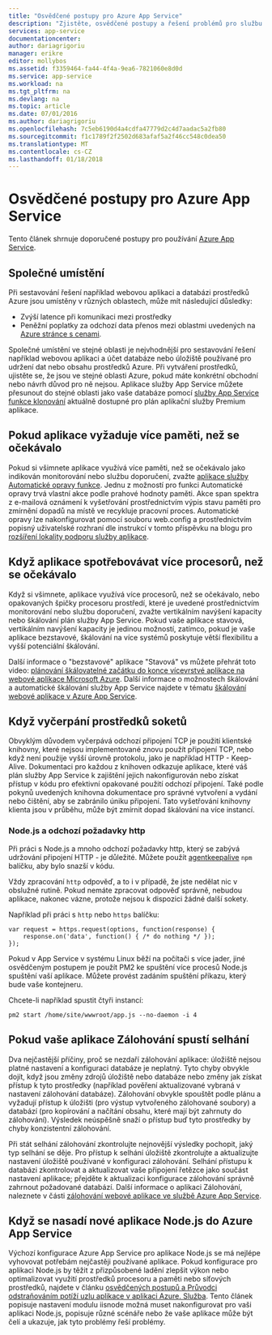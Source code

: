 ```yaml
---
title: "Osvědčené postupy pro Azure App Service"
description: "Zjistěte, osvědčené postupy a řešení problémů pro službu Azure App Service."
services: app-service
documentationcenter: 
author: dariagrigoriu
manager: erikre
editor: mollybos
ms.assetid: f3359464-fa44-4f4a-9ea6-7821060e8d0d
ms.service: app-service
ms.workload: na
ms.tgt_pltfrm: na
ms.devlang: na
ms.topic: article
ms.date: 07/01/2016
ms.author: dariagrigoriu
ms.openlocfilehash: 7c5eb6190d4a4cdfa47779d2c4d7aadac5a2fb80
ms.sourcegitcommit: f1c1789f2f2502d683afaf5a2f46cc548c0dea50
ms.translationtype: MT
ms.contentlocale: cs-CZ
ms.lasthandoff: 01/18/2018
---
```

# <a name="best-practices-for-azure-app-service"></a>Osvědčené postupy pro Azure App Service
Tento článek shrnuje doporučené postupy pro používání [Azure App Service](http://go.microsoft.com/fwlink/?LinkId=529714). 

## <a name="colocation"></a>Společné umístění
Při sestavování řešení například webovou aplikaci a databázi prostředků Azure jsou umístěny v různých oblastech, může mít následující důsledky:

* Zvýší latence při komunikaci mezi prostředky
* Peněžní poplatky za odchozí data přenos mezi oblastmi uvedených na [Azure stránce s cenami](https://azure.microsoft.com/pricing/details/data-transfers).

Společné umístění ve stejné oblasti je nejvhodnější pro sestavování řešení například webovou aplikaci a účet databáze nebo úložiště používané pro udržení dat nebo obsahu prostředků Azure. Při vytváření prostředků, ujistěte se, že jsou ve stejné oblasti Azure, pokud máte konkrétní obchodní nebo návrh důvod pro ně nejsou. Aplikace služby App Service můžete přesunout do stejné oblasti jako vaše databáze pomocí [služby App Service funkce klonování](app-service-web-app-cloning.md) aktuálně dostupné pro plán aplikační služby Premium aplikace.   

## <a name="memoryresources"></a>Pokud aplikace vyžaduje více paměti, než se očekávalo
Pokud si všimnete aplikace využívá více paměti, než se očekávalo jako indikován monitorování nebo službu doporučení, zvažte [aplikace služby Automatické opravy funkce](https://azure.microsoft.com/blog/auto-healing-windows-azure-web-sites). Jednu z možností pro funkci Automatické opravy trvá vlastní akce podle prahové hodnoty paměti. Akce span spektra z e-mailová oznámení k vyšetřování prostřednictvím výpis stavu paměti pro zmírnění dopadů na místě ve recykluje pracovní proces. Automatické opravy lze nakonfigurovat pomocí souboru web.config a prostřednictvím popisný uživatelské rozhraní dle instrukcí v tomto příspěvku na blogu pro [rozšíření lokality podporu služby aplikace](https://azure.microsoft.com/blog/additional-updates-to-support-site-extension-for-azure-app-service-web-apps).   

## <a name="CPUresources"></a>Když aplikace spotřebovávat více procesorů, než se očekávalo
Když si všimnete, aplikace využívá více procesorů, než se očekávalo, nebo opakovaných špičky procesoru prostředí, které je uvedené prostřednictvím monitorování nebo službu doporučení, zvažte vertikálním navýšení kapacity nebo škálování plán služby App Service. Pokud vaše aplikace stavová, vertikálním navýšení kapacity je jedinou možností, zatímco, pokud je vaše aplikace bezstavové, škálování na více systémů poskytuje větší flexibilitu a vyšší potenciální škálování. 

Další informace o "bezstavové" aplikace "Stavová" vs můžete přehrát toto video: [plánování škálovatelné začátku do konce vícevrstvé aplikace na webové aplikace Microsoft Azure](https://channel9.msdn.com/Events/TechEd/NorthAmerica/2014/DEV-B414#fbid=?hashlink=fbid). Další informace o možnostech škálování a automatické škálování služby App Service najdete v tématu [škálování webové aplikace v Azure App Service](web-sites-scale.md).  

## <a name="socketresources"></a>Když vyčerpání prostředků soketů
Obvyklým důvodem vyčerpává odchozí připojení TCP je použití klientské knihovny, které nejsou implementované znovu použít připojení TCP, nebo když není použije vyšší úrovně protokolu, jako je například HTTP - Keep-Alive. Dokumentaci pro každou z knihoven odkazuje aplikace, které váš plán služby App Service k zajištění jejich nakonfigurován nebo získat přístup v kódu pro efektivní opakované použití odchozí připojení. Také podle pokynů uvedených knihovna dokumentace pro správné vytvoření a vydání nebo čištění, aby se zabránilo úniku připojení. Tato vyšetřování knihovny klienta jsou v průběhu, může být zmírnit dopad škálování na více instancí.

### <a name="nodejs-and-outgoing-http-requests"></a>Node.js a odchozí požadavky http
Při práci s Node.js a mnoho odchozí požadavky http, který se zabývá udržování připojení HTTP - je důležité. Můžete použít [agentkeepalive](https://www.npmjs.com/package/agentkeepalive) `npm` balíčku, aby bylo snazší v kódu.

Vždy zpracování `http` odpověď, a to i v případě, že jste nedělat nic v obslužné rutině. Pokud nemáte zpracovat odpověď správně, nebudou aplikace, nakonec vázne, protože nejsou k dispozici žádné další sokety.

Například při práci s `http` nebo `https` balíčku:

```
var request = https.request(options, function(response) {
    response.on('data', function() { /* do nothing */ });
});
```

Pokud v App Service v systému Linux běží na počítači s více jader, jiné osvědčeným postupem je použít PM2 ke spuštění více procesů Node.js spuštění vaší aplikace. Můžete provést zadáním spuštění příkazu, který bude vaše kontejneru.

Chcete-li například spustit čtyři instancí:

```
pm2 start /home/site/wwwroot/app.js --no-daemon -i 4
```

## <a name="appbackup"></a>Pokud vaše aplikace Zálohování spustí selhání
Dva nejčastější příčiny, proč se nezdaří zálohování aplikace: úložiště nejsou platné nastavení a konfiguraci databáze je neplatný. Tyto chyby obvykle dojít, když jsou změny zdrojů úložiště nebo databáze nebo změny jak získat přístup k tyto prostředky (například pověření aktualizované vybraná v nastavení zálohování databáze). Zálohování obvykle spouštět podle plánu a vyžadují přístup k úložišti (pro výstup vytvořeného zálohované soubory) a databází (pro kopírování a načítání obsahu, které mají být zahrnuty do zálohování). Výsledek neúspěšně snaží o přístup buď tyto prostředky by chyby konzistentní zálohování. 

Při stát selhání zálohování zkontrolujte nejnovější výsledky pochopit, jaký typ selhání se děje. Pro přístup k selhání úložiště zkontrolujte a aktualizujte nastavení úložiště používané v konfiguraci zálohování. Selhání přístupu k databázi zkontrolovat a aktualizovat vaše připojení řetězce jako součást nastavení aplikace; přejděte k aktualizaci konfigurace zálohování správně zahrnout požadované databází. Další informace o aplikaci Zálohování, naleznete v části [zálohování webové aplikace ve službě Azure App Service](web-sites-backup.md).

## <a name="nodejs"></a>Když se nasadí nové aplikace Node.js do Azure App Service
Výchozí konfigurace Azure App Service pro aplikace Node.js se má nejlépe vyhovovat potřebám nejčastěji používané aplikace. Pokud konfigurace pro aplikaci Node.js by těžit z přizpůsobené ladění zlepšit výkon nebo optimalizovat využití prostředků procesoru a paměti nebo síťových prostředků, najdete v článku [osvědčených postupů a Průvodci odstraňováním potíží uzlu aplikace v aplikaci Azure. Služba](app-service-web-nodejs-best-practices-and-troubleshoot-guide.md). Tento článek popisuje nastavení modulu iisnode možná muset nakonfigurovat pro vaši aplikaci Node.js, popisuje různé scénáře nebo že vaše aplikace může být čelí a ukazuje, jak tyto problémy řeší problémy.

